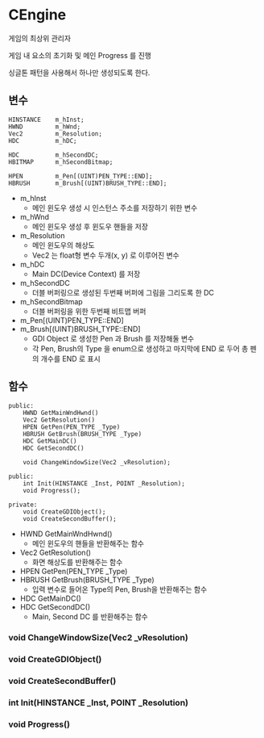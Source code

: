 # CEngine
게임의 최상위 관리자

게임 내 요소의 초기화 및 메인 Progress 를 진행

싱글톤 패턴을 사용해서 하나만 생성되도록 한다.

## 변수
```
HINSTANCE    m_hInst;
HWND         m_hWnd;
Vec2         m_Resolution;
HDC          m_hDC;

HDC          m_hSecondDC;
HBITMAP      m_hSecondBitmap;

HPEN         m_Pen[(UINT)PEN_TYPE::END];
HBRUSH       m_Brush[(UINT)BRUSH_TYPE::END];
```

- m_hInst
  - 메인 윈도우 생성 시 인스턴스 주소를 저장하기 위한 변수
- m_hWnd
  - 메인 윈도우 생성 후 윈도우 핸들을 저장
- m_Resolution
  - 메인 윈도우의 해상도
  - Vec2 는 float형 변수 두개(x, y) 로 이루어진 변수
- m_hDC
  - Main DC(Device Context) 를 저장
- m_hSecondDC
  - 더블 버퍼링으로 생성된 두번째 버퍼에 그림을 그리도록 한 DC
- m_hSecondBitmap
  - 더블 버퍼링을 위한 두번째 비트맵 버퍼
- m_Pen[(UINT)PEN_TYPE::END]
- m_Brush[(UINT)BRUSH_TYPE::END]
  - GDI Object 로 생성한 Pen 과 Brush 를 저장해둘 변수
  - 각 Pen, Brush의 Type 을 enum으로 생성하고 마지막에 END 로 두어 총 펜의 개수를 END 로 표시
    
## 함수
```
public:
	HWND GetMainWndHwnd()
	Vec2 GetResolution()
	HPEN GetPen(PEN_TYPE _Type)
	HBRUSH GetBrush(BRUSH_TYPE _Type)
	HDC GetMainDC()
	HDC GetSecondDC()

	void ChangeWindowSize(Vec2 _vResolution);

public:
	int Init(HINSTANCE _Inst, POINT _Resolution);
	void Progress();

private:
	void CreateGDIObject();
	void CreateSecondBuffer();
```
- HWND GetMainWndHwnd()
  - 메인 윈도우의 핸들을 반환해주는 함수
- Vec2 GetResolution()
  - 화면 해상도를 반환해주는 함수
- HPEN GetPen(PEN_TYPE _Type)
- HBRUSH GetBrush(BRUSH_TYPE _Type)
  - 입력 변수로 들어온 Type의 Pen, Brush을 반환해주는 함수
- HDC GetMainDC()
- HDC GetSecondDC()
  - Main, Second DC 를 반환해주는 함수

### void ChangeWindowSize(Vec2 _vResolution)
### void CreateGDIObject()
### void CreateSecondBuffer()
### int Init(HINSTANCE _Inst, POINT _Resolution)
### void Progress()
